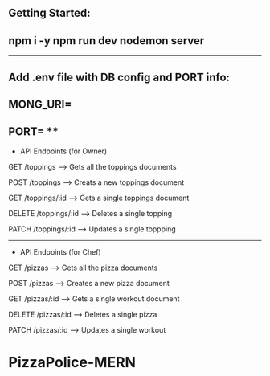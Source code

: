 Getting Started:
---
npm i -y
npm run dev
nodemon server
---
---
Add .env file with DB config and PORT info:
-
MONG_URI=
-
PORT=
**
----

- API Endpoints (for Owner)

GET /toppings --> Gets all the toppings documents

POST /toppings --> Creats a new toppings document

GET /toppings/:id --> Gets a single toppings document

DELETE /toppings/:id --> Deletes a single topping

PATCH /toppings/:id --> Updates a single toppping

---

- API Endpoints (for Chef)

GET /pizzas --> Gets all the pizza documents

POST /pizzas --> Creates a new pizza document

GET /pizzas/:id --> Gets a single workout document

DELETE /pizzas/:id --> Deletes a single pizza

PATCH /pizzas/:id --> Updates a single workout
# PizzaPolice-MERN
